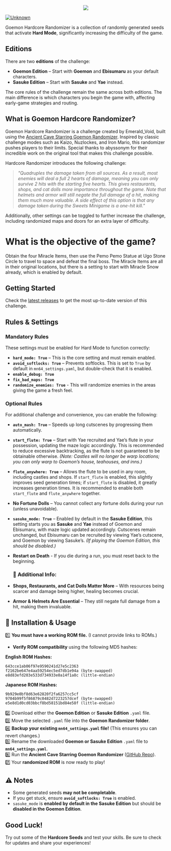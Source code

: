 
<p align="center"><img src="https://i.imgur.com/sylzjp8.png"></p>

[![Unknown](https://img.shields.io/badge/Untested_Seed-565656?logo=awesomelists&logoColor=ffffff)](https://)

Goemon Hardcore Randomizer is a collection of randomly generated seeds that activate **Hard Mode**, significantly increasing the difficulty of the game.  

## Editions  

There are two **editions** of the challenge:  

- **Goemon Edition** – Start with **Goemon** and **Ebisumaru** as your default characters.  
- **Sasuke Edition** – Start with **Sasuke** and **Yae** instead.  

The core rules of the challenge remain the same across both editions. The main difference is which characters you begin the game with, affecting early-game strategies and routing.  

## What is Goemon Hardcore Randomizer?

Goemon Hardcore Randomizer is a challenge created by Emerald_Void, built using the [Ancient Cave Starring Goemon Randomizer](https://github.com/abyssonym/mn64rando). Inspired by classic challenge modes such as Kaizo, Nuzlockes, and Iron Mario, this randomizer pushes players to their limits. Special thanks to abyssonym for their incredible work on the original tool that makes this challenge possible.

Hardcore Randomizer introduces the following challenge:  

> *"Quadruples the damage taken from all sources. As a result, most enemies will deal a full 2 hearts of damage, meaning you can only survive 2 hits with the starting five hearts. This gives restaurants, shops, and cat dolls more importance throughout the game. Note that helmets and armor will still negate the full damage of a hit, making them much more valuable. A side effect of this option is that any damage taken during the Sweets Minigame is a one-hit kill."*  

Additionally, other settings can be toggled to further increase the challenge, including randomized maps and doors for an extra layer of difficulty.

# What is the objective of the game?
Obtain the four Miracle Items, then use the Pemo Pemo Statue at Ugo Stone Circle to travel to space and defeat the final boss. The Miracle Items are all in their original locations, but there is a setting to start with Miracle Snow already, which is enabled by default.

## Getting Started  
Check the [latest releases](https://github.com/YOUR-REPO/releases) to get the most up-to-date version of this challenge.  

## Rules & Settings  

### **Mandatory Rules**  
These settings must be enabled for Hard Mode to function correctly:  

- **`hard_mode: True`** – This is the core setting and must remain enabled.  
- **`avoid_softlocks: True`** – Prevents softlocks. This is set to `True` by default in `mn64_settings.yaml`, but double-check that it is enabled.  
- **`enable_debug: True`**  
- **`fix_bad_maps: True`**
- **`randomize_enemies: True`** - This will randomize enemies in the areas giving the game a fresh feel.

### **Optional Rules**  
For additional challenge and convenience, you can enable the following:  

- **`auto_mash: True`** – Speeds up long cutscenes by progressing them automatically.  
- **`start_flute: True`** – Start with Yae recruited and Yae’s flute in your possession, updating the maze logic accordingly. This is recommended to reduce excessive backtracking, as the flute is not guaranteed to be obtainable otherwise. *(Note: Castles will no longer be warp locations; you can only warp to Goemon’s house, teahouses, and inns.)*  
- **`flute_anywhere: True`** – Allows the flute to be used in any room, including castles and shops. If `start_flute` is enabled, this slightly improves seed generation times; if `start_flute` is disabled, it greatly increases generation times. It is recommended to enable both `start_flute` and `flute_anywhere` together.  
- **No Fortune Dolls** – You cannot collect any fortune dolls during your run (unless unavoidable).  
- **`sasuke_mode: True`** – Enabled by default in the **Sasuke Edition**, this setting starts you as **Sasuke** and **Yae** instead of Goemon and Ebisumaru, with maze logic updated accordingly. Cutscenes remain unchanged, but Ebisumaru can be recruited by viewing Yae’s cutscene, and Goemon by viewing Sasuke’s. *(If playing the Goemon Edition, this should be disabled.)*
- **Restart on Death** - If you die during a run, you must reset back to the beginning.

  ### 🧩 Additional Info:
- **Shops, Restaurants, and Cat Dolls Matter More** – With resources being scarcer and damage being higher, healing becomes crucial.  
- **Armor & Helmets Are Essential** – They still negate full damage from a hit, making them invaluable.


## 🔧 Installation & Usage  

1️⃣ **You must have a working ROM file.** (I cannot provide links to ROMs.)  
   - **Verify ROM compatibility** using the following MD5 hashes:  

   **English ROM Hashes:**  
   ```
   643cce1ab06f97e9590241d27e5c2363  
   f2162be647e4aa59254ec5ed7db1e94a (byte-swapped)  
   e8d83efd203e533d734933e0a14f1a8c (little-endian)  
   ```  
   
   **Japanese ROM Hashes:**  
   ```
   9b929e0bf8d63e62820f2fa6257cc5cf  
   9704b99f5f86879c0482d7223257dcef (byte-swapped)  
   e5e8d1d0cd03bbcf8bd58151bd84e58f (little-endian)  
   ```  

2️⃣ Download either the **Goemon Edition** or **Sasuke Edition** `.yaml` file.  
3️⃣ Move the selected `.yaml` file into the **Goemon Randomizer folder**.  
4️⃣ **Backup your existing `mn64_settings.yaml` file!** (This ensures you can revert changes.)  
5️⃣ Rename the downloaded **Goemon or Sasuke Edition** `.yaml` file to **`mn64_settings.yaml`**.  
6️⃣ Run the **Ancient Cave Starring Goemon Randomizer** ([GitHub Repo](https://github.com/abyssonym/mn64rando)).  
7️⃣ Your **randomized ROM** is now ready to play!  

## ⚠️ Notes  

- Some generated seeds **may not be completable**.  
- If you get stuck, ensure **`avoid_softlocks: True`** is enabled.  
- `sasuke_mode` is **enabled by default in the Sasuke Edition** but should be **disabled in the Goemon Edition**.  

## Good Luck!  
Try out some of the **Hardcore Seeds** and test your skills. Be sure to check for updates and share your experiences!  
